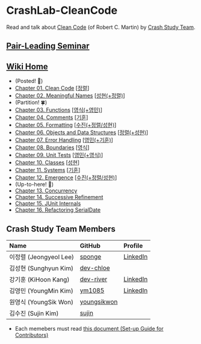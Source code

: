 # CrashLab-CleanCode

Read and talk about [Clean Code](https://enos.itcollege.ee/~jpoial/oop/naited/Clean%20Code.pdf) (of Robert C. Martin) by [Crash Study Team](#crash-study-team-members).

## [Pair-Leading Seminar](https://github.com/SPONGE-JL/CrashLab-CleanCode/projects/1)

## [Wiki Home](https://github.com/SPONGE-JL/CrashLab-CleanCode/wiki#welcome-crashlab-cleancode-wiki)

- (Posted! 🌳)
- [Chapter 01. Clean Code](https://github.com/SPONGE-JL/CrashLab-CleanCode/wiki/Chapter-01.-Clean-Code) [[정렬](https://github.com/SPONGE-JL/CrashLab-CleanCode/projects/1#card-64313016)]
- [Chapter 02. Meaningful Names](https://github.com/SPONGE-JL/CrashLab-CleanCode/wiki/Chapter-02.-Meaningful-Names) [[성현(+정렬)](https://github.com/SPONGE-JL/CrashLab-CleanCode/projects/1#card-64313130)]
- (Partition! 🍀)
- [Chapter 03. Functions](https://github.com/SPONGE-JL/CrashLab-CleanCode/wiki/Chapter-03.-Meaningful-Names) [[영식(+영민)](https://github.com/SPONGE-JL/CrashLab-CleanCode/projects/1#card-64313140)]
- [Chapter 04. Comments](https://github.com/SPONGE-JL/CrashLab-CleanCode/wiki/Chapter-04.-Comments) [[기훈](https://github.com/SPONGE-JL/CrashLab-CleanCode/projects/1#card-64313230)]
- [Chapter 05. Formatting](https://github.com/SPONGE-JL/CrashLab-CleanCode/wiki/Chapter-05.-Formatting) [[수진(+정렬/성현)](https://github.com/SPONGE-JL/CrashLab-CleanCode/projects/1#card-64313220)]
- [Chapter 06. Objects and Data Structures](https://github.com/SPONGE-JL/CrashLab-CleanCode/wiki/Chapter-06.-Objects-and-Data-Structures) [[정렬(+성현)](https://github.com/SPONGE-JL/CrashLab-CleanCode/projects/1#card-64313213)]
- [Chapter 07. Error Handling](https://github.com/SPONGE-JL/CrashLab-CleanCode/wiki/Chapter-07.-Error-Handling) [[영민(+기훈)](https://github.com/SPONGE-JL/CrashLab-CleanCode/projects/1#card-64313194)]
- [Chapter 08. Boundaries](https://github.com/SPONGE-JL/CrashLab-CleanCode/wiki/Chapter-08.-Boundaries) [[영식](https://github.com/SPONGE-JL/CrashLab-CleanCode/projects/1#card-64313184)]
- [Chapter 09. Unit Tests](https://github.com/SPONGE-JL/CrashLab-CleanCode/wiki/Chapter-09.-Unit-Tests) [[영민(+영식)](https://github.com/SPONGE-JL/CrashLab-CleanCode/projects/1#card-64313174)]
- [Chapter 10. Classes](https://github.com/SPONGE-JL/CrashLab-CleanCode/wiki/Chapter-10.-Classes) [[성현](https://github.com/SPONGE-JL/CrashLab-CleanCode/projects/1#card-64313168)]
- [Chapter 11. Systems](https://github.com/SPONGE-JL/CrashLab-CleanCode/wiki/Chapter-11.-Systems) [[기훈](https://github.com/SPONGE-JL/CrashLab-CleanCode/projects/1#card-64313163)]
- [Chapter 12. Emergence](https://github.com/SPONGE-JL/CrashLab-CleanCode/wiki/Chapter-12.-Emergence) [[수진(+정렬/성현)](https://github.com/SPONGE-JL/CrashLab-CleanCode/projects/1#card-64313154)]
- (Up-to-here! 🚀)
- [Chapter 13. Concurrency](https://github.com/SPONGE-JL/CrashLab-CleanCode/wiki/Chapter-13.-Concurrency)
- [Chapter 14. Successive Refinement](https://github.com/SPONGE-JL/CrashLab-CleanCode/wiki/Chapter-14.-Successive-Refinement)
- [Chapter 15. JUnit Internals](https://github.com/SPONGE-JL/CrashLab-CleanCode/wiki/Chapter-15.-JUnit-Internals)
- [Chapter 16. Refactoring SerialDate](https://github.com/SPONGE-JL/CrashLab-CleanCode/wiki/Chapter-16.-Refactoring-SerialDate)

## Crash Study Team Members

| **Name**               | **GitHub**                                    | **Profile**                                                     |
| :--------------------- | :-------------------------------------------- | :-------------------------------------------------------------- |
| 이정렬 (Jeongyeol Lee) | [sponge](https://github.com/SPONGE-JL)        | [LinkedIn](https://www.linkedin.com/in/sponge-jl/)              |
| 김성현 (Sunghyun Kim)  | [dev-chloe](https://github.com/dev-chloe)     |                                                                 |
| 강기훈 (KiHoon Kang)   | [dev-river](https://github.com/dev-river)     | [LinkedIn](https://www.linkedin.com/in/dev-river/)              |
| 김영민 (YoungMin Kim)  | [ym1085](https://github.com/ym1085)           | [LinkedIn](https://www.linkedin.com/in/youngmin-kim-1a245019a/) |
| 원영식 (YoungSik Won)  | [youngsikwon](https://github.com/youngsikwon) |                                                                 |
| 김수진 (Sujin Kim)     | [sujin](https://github.com/devSujinKim)       |                                                                 |

- Each memebers must read [this document (Set-up Guide for Contributors)](./README-SETUP.md#set-up-guide-for-contributors)
